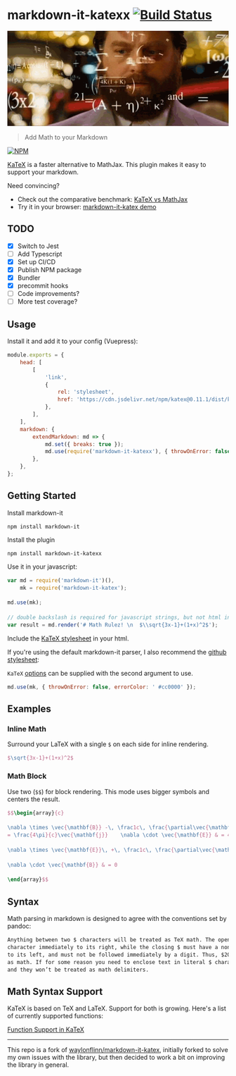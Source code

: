 # markdown-it-katexx [![Build Status](https://travis-ci.org/Puritanic/markdown-it-katex.svg?branch=master)](https://travis-ci.org/Puritanic/markdown-it-katex)

![Maaath](./static/math_gif.gif)

> Add Math to your Markdown

[![NPM](https://nodei.co/npm/markdown-it-katexx.png)](https://npmjs.org/package/markdown-it-katexx)

[KaTeX](https://github.com/Khan/KaTeX) is a faster alternative to MathJax. This plugin makes it easy to support your markdown.

Need convincing?

-   Check out the comparative benchmark: [KaTeX vs MathJax](https://jsperf.com/katex-vs-mathjax/42)
-   Try it in your browser: [markdown-it-katex demo](https://puritanic.github.io/markdown-it-katex/)

## TODO

-   [x] Switch to Jest
-   [ ] Add Typescript
-   [x] Set up CI/CD
-   [x] Publish NPM package
-   [x] Bundler
-   [x] precommit hooks
-   [ ] Code improvements?
-   [ ] More test coverage?

## Usage

Install it and add it to your config (Vuepress):

```js
module.exports = {
	head: [
		[
			'link',
			{
				rel: 'stylesheet',
				href: 'https://cdn.jsdelivr.net/npm/katex@0.11.1/dist/katex.min.css',
			},
		],
	],
	markdown: {
		extendMarkdown: md => {
			md.set({ breaks: true });
			md.use(require('markdown-it-katexx'), { throwOnError: false, errorColor: ' #cc0000' });
		},
	},
};
```

## Getting Started

Install markdown-it

```shell
npm install markdown-it
```

Install the plugin

```shell
npm install markdown-it-katexx
```

Use it in your javascript:

```javascript
var md = require('markdown-it')(),
	mk = require('markdown-it-katex');

md.use(mk);

// double backslash is required for javascript strings, but not html input
var result = md.render('# Math Rulez! \n  $\\sqrt{3x-1}+(1+x)^2$');
```

Include the [KaTeX stylesheet](https://katex.org/docs/browser.html) in your html.

If you're using the default markdown-it parser, I also recommend the [github stylesheet](https://github.com/sindresorhus/github-markdown-css):

`KaTeX` [options](https://katex.org/docs/options.html) can be supplied with the second argument to use.

```javascript
md.use(mk, { throwOnError: false, errorColor: ' #cc0000' });
```

## Examples

### Inline Math

Surround your LaTeX with a single `$` on each side for inline rendering.

```latex
$\sqrt{3x-1}+(1+x)^2$
```

### Math Block

Use two (`$$`) for block rendering. This mode uses bigger symbols and centers the result.

```latex
$$\begin{array}{c}

\nabla \times \vec{\mathbf{B}} -\, \frac1c\, \frac{\partial\vec{\mathbf{E}}}{\partial t} &
= \frac{4\pi}{c}\vec{\mathbf{j}}    \nabla \cdot \vec{\mathbf{E}} & = 4 \pi \rho \\

\nabla \times \vec{\mathbf{E}}\, +\, \frac1c\, \frac{\partial\vec{\mathbf{B}}}{\partial t} & = \vec{\mathbf{0}} \\

\nabla \cdot \vec{\mathbf{B}} & = 0

\end{array}$$
```

## Syntax

Math parsing in markdown is designed to agree with the conventions set by pandoc:

```html
Anything between two $ characters will be treated as TeX math. The opening $ must have a non-space
character immediately to its right, while the closing $ must have a non-space character immediately
to its left, and must not be followed immediately by a digit. Thus, $20,000 and $30,000 won’t parse
as math. If for some reason you need to enclose text in literal $ characters, backslash-escape them
and they won’t be treated as math delimiters.
```

## Math Syntax Support

KaTeX is based on TeX and LaTeX. Support for both is growing. Here's a list of currently supported functions:

[Function Support in KaTeX](https://github.com/Khan/KaTeX/wiki/Function-Support-in-KaTeX)

---

This repo is a fork of [waylonflinn/markdown-it-katex](https://github.com/waylonflinn/markdown-it-katex), initially forked to solve my own issues with the library, but then decided to work a bit on improving the library in general.
